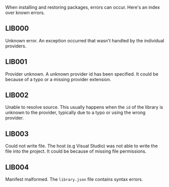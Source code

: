 When installing and restoring packages, errors can occur. Here's an index over known errors.

## LIB000
Unknown error. An exception occurred that wasn't handled by the individual providers.

## LIB001
Provider unknown. A unknown provider id has been specified. It could be because of a typo or a missing provider extension.

## LIB002
Unable to resolve source. This usually happens when the `id` of the library is unknown to the provider, typically due to a typo or using the wrong provider.

## LIB003
Could not write file. The host (e.g Visual Studio) was not able to write the file into the project. It could be because of missing file permissions.

## LIB004
Manifest malformed. The `library.json` file contains syntax errors.